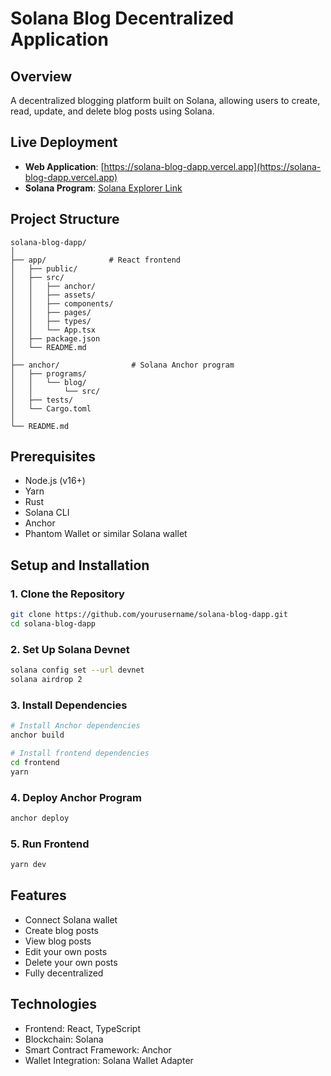 # Solana Blog Decentralized Application

## Overview

A decentralized blogging platform built on Solana, allowing users to create, read, update, and delete blog posts using Solana.

## Live Deployment

- **Web Application**: [https://solana-blog-dapp.vercel.app](https://solana-blog-dapp.vercel.app)
- **Solana Program**: [Solana Explorer Link](https://solana.fm/address/8ouoyWWRuMmzGcJ64kpbQ8DCERKPX1k1JqDKbPJNN9ra?cluster=devnet-solana)

## Project Structure

```
solana-blog-dapp/
│
├── app/              # React frontend
│   ├── public/
│   ├── src/
│   │   ├── anchor/
│   │   ├── assets/
│   │   ├── components/
│   │   ├── pages/
│   │   ├── types/
│   │   └── App.tsx
│   ├── package.json
│   └── README.md
│
├── anchor/                # Solana Anchor program
│   ├── programs/
│   │   └── blog/
│   │       └── src/
│   ├── tests/
│   └── Cargo.toml
│
└── README.md
```

## Prerequisites

- Node.js (v16+)
- Yarn
- Rust
- Solana CLI
- Anchor
- Phantom Wallet or similar Solana wallet

## Setup and Installation

### 1. Clone the Repository

```bash
git clone https://github.com/yourusername/solana-blog-dapp.git
cd solana-blog-dapp
```

### 2. Set Up Solana Devnet

```bash
solana config set --url devnet
solana airdrop 2
```

### 3. Install Dependencies

```bash
# Install Anchor dependencies
anchor build

# Install frontend dependencies
cd frontend
yarn
```

### 4. Deploy Anchor Program

```bash
anchor deploy
```

### 5. Run Frontend

```bash
yarn dev
```

## Features

- Connect Solana wallet
- Create blog posts
- View blog posts
- Edit your own posts
- Delete your own posts
- Fully decentralized

## Technologies

- Frontend: React, TypeScript
- Blockchain: Solana
- Smart Contract Framework: Anchor
- Wallet Integration: Solana Wallet Adapter
